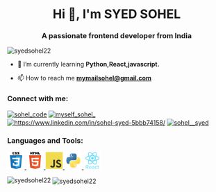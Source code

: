 <h1 align="center">Hi 👋, I'm SYED SOHEL</h1>
<h3 align="center">A passionate frontend developer from India</h3>

<p align="left"> <img src="https://komarev.com/ghpvc/?username=syedsohel22&label=Profile%20views&color=0e75b6&style=flat" alt="syedsohel22" /> </p>

- 🌱 I’m currently learning **Python,React,javascript.**

- 📫 How to reach me **mymailsohel@gmail.com**

<h3 align="left">Connect with me:</h3>
<p align="left">
<a href="https://codepen.io/sohel_code" target="blank"><img align="center" src="https://raw.githubusercontent.com/rahuldkjain/github-profile-readme-generator/master/src/images/icons/Social/codepen.svg" alt="sohel_code" height="30" width="40" /></a>
<a href="https://twitter.com/myself_sohel_" target="blank"><img align="center" src="https://raw.githubusercontent.com/rahuldkjain/github-profile-readme-generator/master/src/images/icons/Social/twitter.svg" alt="myself_sohel_" height="30" width="40" /></a>
<a href="https://linkedin.com/in/https://www.linkedin.com/in/sohel-syed-5bbb74158/" target="blank"><img align="center" src="https://raw.githubusercontent.com/rahuldkjain/github-profile-readme-generator/master/src/images/icons/Social/linked-in-alt.svg" alt="https://www.linkedin.com/in/sohel-syed-5bbb74158/" height="30" width="40" /></a>
<a href="https://instagram.com/sohel__syed" target="blank"><img align="center" src="https://raw.githubusercontent.com/rahuldkjain/github-profile-readme-generator/master/src/images/icons/Social/instagram.svg" alt="sohel__syed" height="30" width="40" /></a>
</p>

<h3 align="left">Languages and Tools:</h3>
<p align="left"> <a href="https://www.w3schools.com/css/" target="_blank"> <img src="https://raw.githubusercontent.com/devicons/devicon/master/icons/css3/css3-original-wordmark.svg" alt="css3" width="40" height="40"/> </a> <a href="https://www.w3.org/html/" target="_blank"> <img src="https://raw.githubusercontent.com/devicons/devicon/master/icons/html5/html5-original-wordmark.svg" alt="html5" width="40" height="40"/> </a> <a href="https://developer.mozilla.org/en-US/docs/Web/JavaScript" target="_blank"> <img src="https://raw.githubusercontent.com/devicons/devicon/master/icons/javascript/javascript-original.svg" alt="javascript" width="40" height="40"/> </a> <a href="https://www.python.org" target="_blank"> <img src="https://raw.githubusercontent.com/devicons/devicon/master/icons/python/python-original.svg" alt="python" width="40" height="40"/> </a> <a href="https://reactjs.org/" target="_blank"> <img src="https://raw.githubusercontent.com/devicons/devicon/master/icons/react/react-original-wordmark.svg" alt="react" width="40" height="40"/> </a> </p>

<p><img align="left" src="https://github-readme-stats.vercel.app/api/top-langs?username=syedsohel22&show_icons=true&locale=en&layout=compact" alt="syedsohel22" /></p>

<p>&nbsp;<img align="center" src="https://github-readme-stats.vercel.app/api?username=syedsohel22&show_icons=true&locale=en" alt="syedsohel22" /></p>
